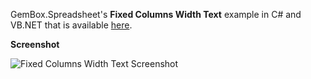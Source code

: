 GemBox.Spreadsheet's **Fixed Columns Width Text** example in C# and VB.NET that is available [here](https://www.gemboxsoftware.com/spreadsheet/examples/fixed-columns-width-text/118).

**Screenshot**

![Fixed Columns Width Text Screenshot](https://www.gemboxsoftware.com/Spreadsheet/Examples/Content/AdvancedFeatures/FixedColumnsWidthText/FixedColumnsWidthText.png)